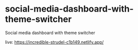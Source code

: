 # social-media-dashboard-with-theme-switcher
Social media dashboard with theme switcher

live: https://incredible-strudel-c1b149.netlify.app/
